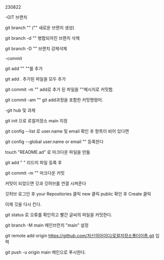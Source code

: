 230822

-GIT 브랜치

git branch ""    ("" 새로운 브랜치 생성)

git branch -d "" 병합되어진 브랜치 삭제

git branch -D "" 브랜치 강제삭제

-commit

git add ""  ""를 추가

git add .     추가된 파일을 모두 추가

git commit -m ""    add로 추가 된 파일을 ""메시지로 커밋함.

git commit -am ""     git add과정을 포함한 커밋명령어.

-git hub 및 과제

git init 으로 로컬저장소 main 지정

git config --list 로 user.name 및 email 확인 후 항목이 비어 있다면

git config --global user.name or email "" 등록한다

touch "README.ad" 로 마크다운 파일을 만듦

git add " "  리드미 파일 등록 후

git commit -m ""    마크다운 커밋

커밋이 되었으면 깃과 깃허브를 연결 시켜준다

깃허브 로그인 후 your Repositories 클릭 new 클릭 public 확인 후 Create 클릭

이제 깃을 다시 킨다.

git status 로 오류를 확인하고 빨간 글씨의 파일을 커밋한다.

git branch -M main 메인브런치 "main" 설정

git remote add origin https://github.com/자신의아이디/로컬저장소폴더이름.git 입력

git push -u origin main 메인으로 푸시한다.
